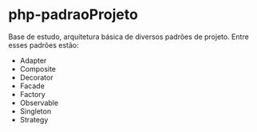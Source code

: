 # php-padraoProjeto

Base de estudo, arquitetura básica de diversos padrões de projeto.
Entre esses padrões estão:

* Adapter
* Composite
* Decorator
* Facade
* Factory
* Observable
* Singleton
* Strategy